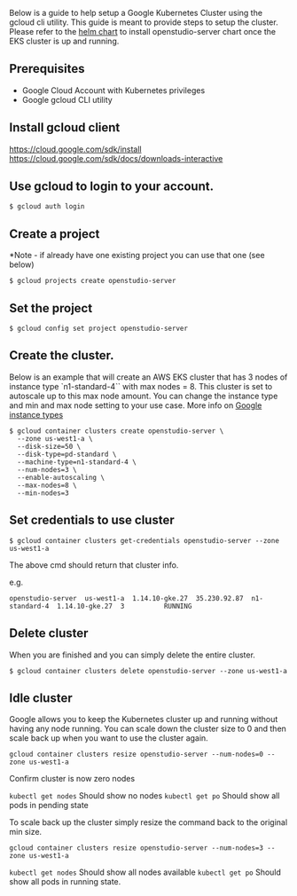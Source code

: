 Below is a guide to help setup a Google Kubernetes Cluster using the gcloud  cli utility. This guide is meant to provide steps to setup the cluster. Please refer to the [helm chart](/README.md) to install openstudio-server chart once the EKS cluster is up and running.  

## Prerequisites

- Google Cloud Account with Kubernetes privileges
- Google gcloud CLI utility 


## Install gcloud client
https://cloud.google.com/sdk/install
https://cloud.google.com/sdk/docs/downloads-interactive


## Use gcloud to login to your account. 
`$ gcloud auth login`


## Create a project

*Note - if already have one existing project you can use that one (see below)

`$ gcloud projects create openstudio-server`

## Set the project

`$ gcloud config set project openstudio-server`

## Create the cluster.  

Below is an example that will create an AWS EKS cluster that has 3 nodes of instance type `n1-standard-4`` with max nodes = 8. This cluster is set to autoscale up to this max node amount. You can change the instance type and min and max node setting to your use case.  More info on [Google instance types](https://cloud.google.com/compute/docs/machine-types/)

    $ gcloud container clusters create openstudio-server \
      --zone us-west1-a \
      --disk-size=50 \
      --disk-type=pd-standard \
      --machine-type=n1-standard-4 \
      --num-nodes=3 \
      --enable-autoscaling \
      --max-nodes=8 \
      --min-nodes=3

## Set credentials to use cluster

`$ gcloud container clusters get-credentials openstudio-server --zone us-west1-a`

The above cmd should return that cluster info. 

e.g. 

```NAME               LOCATION    MASTER_VERSION  MASTER_IP     MACHINE_TYPE   NODE_VERSION    NUM_NODES  STATUS
openstudio-server  us-west1-a  1.14.10-gke.27  35.230.92.87  n1-standard-4  1.14.10-gke.27  3          RUNNING
```

## Delete cluster

When you are finished and you can simply delete the entire cluster. 

 ```$ gcloud container clusters delete openstudio-server --zone us-west1-a```


## Idle cluster

Google allows you to keep the Kubernetes cluster up and running without having any node running. You can scale down the cluster size to 0 and then scale back up when you want to use the cluster again. 

```gcloud container clusters resize openstudio-server --num-nodes=0 --zone us-west1-a```

Confirm cluster is now zero nodes

`kubectl get nodes`
Should show no nodes
`kubectl get po`
Should show all pods in pending state

To scale back up the cluster simply resize the command back to the original min size. 

```gcloud container clusters resize openstudio-server --num-nodes=3 --zone us-west1-a```

`kubectl get nodes`
Should show all nodes available
`kubectl get po`
Should show all pods in running state. 















